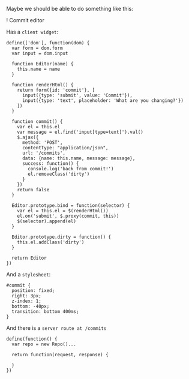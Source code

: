 Maybe we should be able to do something like this:

! Commit editor

Has a `client widget`:

    define(['dom'], function(dom) {
      var form = dom.form
      var input = dom.input

      function Editor(name) {
        this.name = name
      }

      function renderHtml() {
        return form({id: 'commit'}, [
          input({type: 'submit', value: 'Commit'}),
          input({type: 'text', placeholder: 'What are you changing?'})
        ])
      }

      function commit() {
        var el = this.el
        var message = el.find('input[type=text]').val()
        $.ajax({
          method: 'POST',
          contentType: "application/json",
          url: '/commits',
          data: {name: this.name, message: message},
          success: function() {
            console.log('back from commit!')
            el.removeClass('dirty')
          }
        })          
        return false
      }

      Editor.prototype.bind = function(selector) {
        var el = this.el = $(renderHtml())
        el.on('submit', $.proxy(commit, this))
        $(selector).append(el)
      }

      Editor.prototype.dirty = function() {
        this.el.addClass('dirty')
      }

      return Editor
    })

And a `stylesheet`:

    #commit {
      position: fixed;
      right: 3px;
      z-index: 1;
      bottom: -40px;
      transition: bottom 400ms;
    }

And there is a `server route at /commits`

    define(function() {
      var repo = new Repo()...

      return function(request, response) {

      }
    })